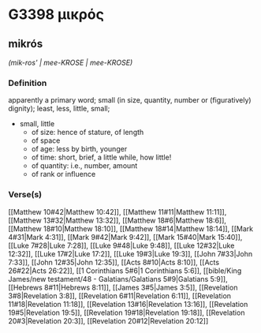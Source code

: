 # G3398 μικρός

## mikrós

_(mik-ros' | mee-KROSE | mee-KROSE)_

### Definition

apparently a primary word; small (in size, quantity, number or (figuratively) dignity); least, less, little, small; 

- small, little
  - of size: hence of stature, of length
  - of space
  - of age: less by birth, younger
  - of time: short, brief, a little while, how little!
  - of quantity: i.e., number, amount
  - of rank or influence

### Verse(s)

[[Matthew 10#42|Matthew 10:42]], [[Matthew 11#11|Matthew 11:11]], [[Matthew 13#32|Matthew 13:32]], [[Matthew 18#6|Matthew 18:6]], [[Matthew 18#10|Matthew 18:10]], [[Matthew 18#14|Matthew 18:14]], [[Mark 4#31|Mark 4:31]], [[Mark 9#42|Mark 9:42]], [[Mark 15#40|Mark 15:40]], [[Luke 7#28|Luke 7:28]], [[Luke 9#48|Luke 9:48]], [[Luke 12#32|Luke 12:32]], [[Luke 17#2|Luke 17:2]], [[Luke 19#3|Luke 19:3]], [[John 7#33|John 7:33]], [[John 12#35|John 12:35]], [[Acts 8#10|Acts 8:10]], [[Acts 26#22|Acts 26:22]], [[1 Corinthians 5#6|1 Corinthians 5:6]], [[bible/King James/new testament/48 - Galatians/Galatians 5#9|Galatians 5:9]], [[Hebrews 8#11|Hebrews 8:11]], [[James 3#5|James 3:5]], [[Revelation 3#8|Revelation 3:8]], [[Revelation 6#11|Revelation 6:11]], [[Revelation 11#18|Revelation 11:18]], [[Revelation 13#16|Revelation 13:16]], [[Revelation 19#5|Revelation 19:5]], [[Revelation 19#18|Revelation 19:18]], [[Revelation 20#3|Revelation 20:3]], [[Revelation 20#12|Revelation 20:12]]